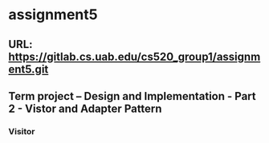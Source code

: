 # assignment5

## URL: https://gitlab.cs.uab.edu/cs520_group1/assignment5.git

## Term project – Design and Implementation - Part 2 - Vistor and Adapter Pattern


### Visitor



